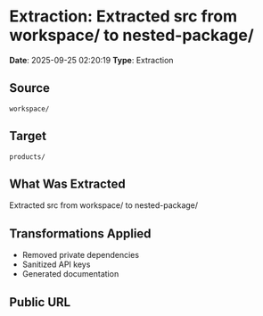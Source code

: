 # Extraction: Extracted src from workspace/ to nested-package/

**Date**: 2025-09-25 02:20:19
**Type**: Extraction

## Source
`workspace/`

## Target
`products/`

## What Was Extracted
Extracted src from workspace/ to nested-package/

## Transformations Applied
- Removed private dependencies
- Sanitized API keys
- Generated documentation

## Public URL

